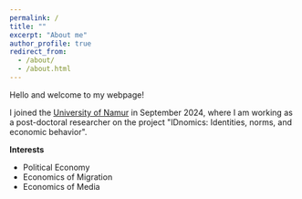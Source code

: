 ```yaml
---
permalink: /
title: ""
excerpt: "About me"
author_profile: true
redirect_from: 
  - /about/
  - /about.html
---
```


Hello and welcome to my webpage! 
<br/>


I joined the [University of Namur](https://www.unamur.be/en) in September 2024, where I am working as a post-doctoral researcher on the project "IDnomics: Identities, norms, and economic behavior".  

<strong>Interests</strong>
<ul>
  <li> Political Economy </li> 
  <li> Economics of Migration </li>
  <li> Economics of Media </li>
</ul>

